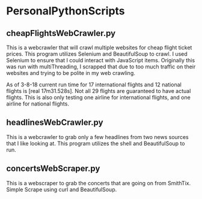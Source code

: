 # PersonalPythonScripts

## cheapFlightsWebCrawler.py
This is a webcrawler that will crawl multiple websites for cheap flight ticket prices.
This program utilizes Selenium and BeautifulSoup to crawl. I used Selenium to ensure that I could interact with JavaScript items. Originally this was run with multiThreading, I scrapped that due to too much traffic on their websites and trying to be polite in my web crawling. 

As of 3-8-18 current run time for 17 international flights and 12 national flights is [real	17m31.528s]. Not all 29 flights are guaranteed to have actual flights. This is also only testing one airline for international flights, and one airline for national flights.


## headlinesWebCrawler.py
This is a webcrawler to grab only a few headlines from two news sources that I like looking at.
This program utilizes the shell and BeautifulSoup to run. 

## concertsWebScraper.py
This is a webscraper to grab the concerts that are going on from SmithTix. Simple Scrape using curl and BeautifulSoup.
